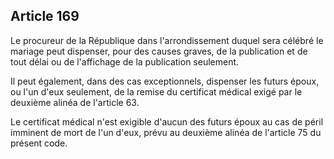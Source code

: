 Article 169
----
Le procureur de la République dans l'arrondissement duquel sera célébré le
mariage peut dispenser, pour des causes graves, de la publication et de tout
délai ou de l'affichage de la publication seulement.

Il peut également, dans des cas exceptionnels, dispenser les futurs époux, ou
l'un d'eux seulement, de la remise du certificat médical exigé par le deuxième
alinéa de l'article 63.

Le certificat médical n'est exigible d'aucun des futurs époux au cas de péril
imminent de mort de l'un d'eux, prévu au deuxième alinéa de l'article 75 du
présent code.
